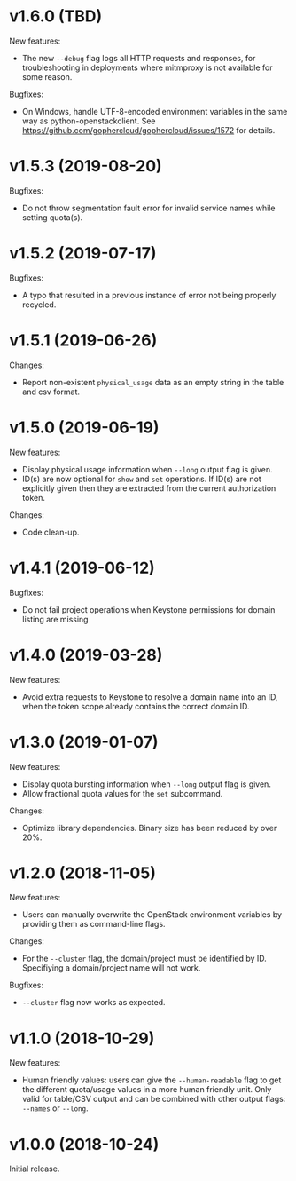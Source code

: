 # v1.6.0 (TBD)

New features:
- The new `--debug` flag logs all HTTP requests and responses, for
  troubleshooting in deployments where mitmproxy is not available for some
  reason.

Bugfixes:
- On Windows, handle UTF-8-encoded environment variables in the same way as
  python-openstackclient. See
  <https://github.com/gophercloud/gophercloud/issues/1572> for details.

# v1.5.3 (2019-08-20)

Bugfixes:
- Do not throw segmentation fault error for invalid service names while setting
  quota(s).

# v1.5.2 (2019-07-17)

Bugfixes:
- A typo that resulted in a previous instance of error not being properly recycled.

# v1.5.1 (2019-06-26)

Changes:
- Report non-existent `physical_usage` data as an empty string in the table and
  csv format.

# v1.5.0 (2019-06-19)

New features:
- Display physical usage information when `--long` output flag is given.
- ID(s) are now optional for `show` and `set` operations. If ID(s) are not
  explicitly given then they are extracted from the current authorization
  token.

Changes:
- Code clean-up.

# v1.4.1 (2019-06-12)

Bugfixes:
- Do not fail project operations when Keystone permissions for domain listing are missing

# v1.4.0 (2019-03-28)

New features:

- Avoid extra requests to Keystone to resolve a domain name into an ID, when
  the token scope already contains the correct domain ID.

# v1.3.0 (2019-01-07)

New features:
- Display quota bursting information when `--long` output flag is given.
- Allow fractional quota values for the `set` subcommand.

Changes:
- Optimize library dependencies. Binary size has been reduced by over 20%.

# v1.2.0 (2018-11-05)

New features:
- Users can manually overwrite the OpenStack environment variables by providing
  them as command-line flags.

Changes:
- For the `--cluster` flag, the domain/project must be identified by ID.
  Specifiying a domain/project name will not work.

Bugfixes:
- `--cluster` flag now works as expected.


# v1.1.0 (2018-10-29)

New features:
- Human friendly values: users can give the `--human-readable` flag to get the
  different quota/usage values in a more human friendly unit. Only valid for
  table/CSV output and can be combined with other output flags: `--names` or
  `--long`.


# v1.0.0 (2018-10-24)

Initial release.
